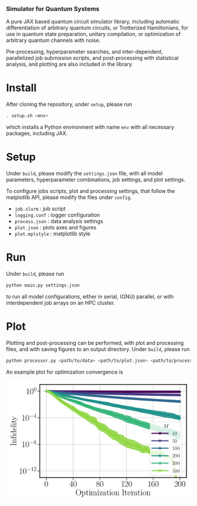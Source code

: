 ### Simulator for Quantum Systems
A pure JAX based quantum circuit simulator library, including automatic differentiation of arbitrary quantum circuits, or Trotterized Hamiltonians, for use in quantum state preparation, unitary compilation, or optimization of arbitrary quantum channels with noise. 

Pre-processing, hyperparameter searches, and inter-dependent, parallelized job submission scripts, and post-processing with statistical analysis, and plotting are also included in the library.

# Install
After cloning the repository, under `setup`, please run 
```sh
. setup.sh <env>
```
which installs a Python environment with name `env` with all necessary packages, including JAX.

# Setup
Under `build`, please modify the `settings.json` file, with all model parameters, hyperparameter combinations, job settings, and plot settings. 

To configure jobs scripts, plot and processing settings, that follow the matplotlib API, please modify the files under `config`. 
- `job.slurm` : job script
- `logging.conf` : logger configuration
- `process.json` : data analysis settings 
- `plot.json` : plots axes and figures 
- `plot.mplstyle` : matplotlib style

# Run
Under `build`, please run 
```sh
python main.py settings.json 
```
to run all model configurations, either in serial, (GNU) parallel, or with interdependent job arrays on an HPC cluster.

# Plot
Plotting and post-processing can be performed, with plot and processing files, and with saving figures to an output directory. Under `build`, please run
```sh
python processor.py <path/to/data> <path/to/plot.json> <path/to/process.json> <path/to/plots>
```
An example plot for optimization convergence is
<!-- <object data="https://github.com/mduschenes/simulation/blob/master/plot.pdf" type="application/pdf" width="700px" height="700px">
    <embed src="https://github.com/mduschenes/simulation/blob/master/plot.pdf">
        <p>This browser does not support PDFs. Please download the PDF to view it: <a href="https://github.com/mduschenes/simulation/blob/master/plot.pdf">Download PDF</a>.</p>
    </embed>
</object> -->
![alt text](https://github.com/mduschenes/simulation/blob/master/build/config/plot.jpg?raw=true)
